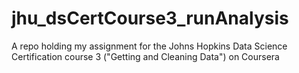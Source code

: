 jhu_dsCertCourse3_runAnalysis
=============================

A repo holding my assignment for the Johns Hopkins Data Science Certification course 3 ("Getting and Cleaning Data") on Coursera
